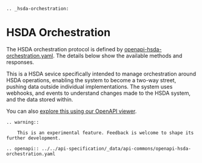 ```eval_rst
.. _hsda-orchestration:
```
# HSDA Orchestration

The HSDA orchestration protocol is defined by [openapi-hsda-orchestration.yaml](../static/openapi-hsda-orchestration.yaml). The details below show the available methods and responses. 

This is a HSDA sevice specifically intended to manage orchestration around HSDA operations, enabling the system to become a two-way street, pushing data outside individual implementations. The system uses webhooks, and events to understand changes made to the HSDA system, and the data stored within.

You can also [explore this using our OpenAPI viewer](../../_static/swagger/?url=../openapi-hsda-orchestration.yaml). 

```eval_rst
.. warning::
    
    This is an experimental feature. Feedback is welcome to shape its further development.

```

```eval_rst
.. openapi:: ../../api-specification/_data/api-commons/openapi-hsda-orchestration.yaml
```
